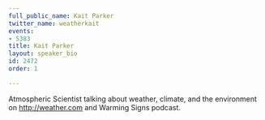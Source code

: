 ```yaml
---
full_public_name: Kait Parker
twitter_name: weatherkait
events:
- 5383
title: Kait Parker
layout: speaker_bio
id: 2472
order: 1

---
```

Atmospheric Scientist talking about weather, climate, and the environment on http://weather.com and Warming Signs podcast.